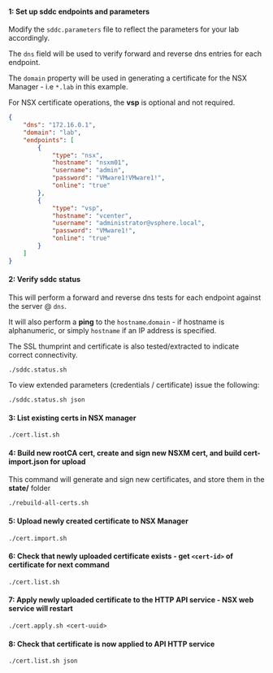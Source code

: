 #### 1: Set up sddc endpoints and parameters
Modify the `sddc.parameters` file to reflect the parameters for your lab accordingly.

The `dns` field will be used to verify forward and reverse dns entries for each endpoint.

The `domain` property will be used in generating a certificate for the NSX Manager - i.e `*.lab` in this example.

For NSX certificate operations, the **vsp** is optional and not required.
```json
{
	"dns": "172.16.0.1",
	"domain": "lab",
	"endpoints": [
		{
			"type": "nsx",
			"hostname": "nsxm01",
			"username": "admin",
			"password": "VMware1!VMware1!",
			"online": "true"
		},
		{
			"type": "vsp",
			"hostname": "vcenter",
			"username": "administrator@vsphere.local",
			"password": "VMware1!",
			"online": "true"
		}
	]
}
```

#### 2: Verify sddc status
This will perform a forward and reverse dns tests for each endpoint against the server @ `dns`.

It will also perform a **ping** to the `hostname`.`domain` - if hostname is alphanumeric, or simply `hostname` if an IP address is specified.

The SSL thumprint and certificate is also tested/extracted to indicate correct connectivity.
```
./sddc.status.sh
```
To view extended parameters (credentials / certificate) issue the following:
```
./sddc.status.sh json
```

#### 3: List existing certs in NSX manager
```
./cert.list.sh
```

#### 4: Build new rootCA cert, create and sign new NSXM cert, and build cert-import.json for upload
This command will generate and sign new certificates, and store them in the **state/** folder
```
./rebuild-all-certs.sh
```

#### 5: Upload newly created certificate to NSX Manager
```
./cert.import.sh
```

#### 6: Check that newly uploaded certificate exists - get `<cert-id>` of certificate for next command
```
./cert.list.sh
```

#### 7: Apply newly uploaded certificate to the HTTP API service - NSX web service will restart
```
./cert.apply.sh <cert-uuid>
```

#### 8: Check that certificate is now applied to API HTTP service
```
./cert.list.sh json
```

